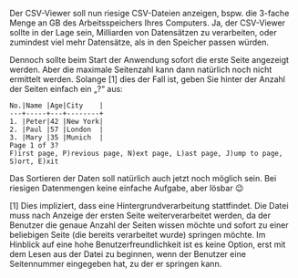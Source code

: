 

Der CSV-Viewer soll nun riesige CSV-Dateien anzeigen, bspw. die 3-fache Menge an GB des Arbeitsspeichers Ihres Computers. Ja, der CSV-Viewer sollte in der Lage sein, Milliarden von Datensätzen zu verarbeiten, oder zumindest viel mehr Datensätze, als in den Speicher passen würden.

Dennoch sollte beim Start der Anwendung sofort die erste Seite angezeigt werden. Aber die maximale Seitenzahl kann dann natürlich noch nicht ermittelt werden. Solange [1] dies der Fall ist, geben Sie hinter der Anzahl der Seiten einfach ein „?“ aus:

```
No.|Name |Age|City    |
---+-----+---+--------+
1. |Peter|42 |New York|
2. |Paul |57 |London  |
3. |Mary |35 |Munich  |
Page 1 of 3?
F)irst page, P)revious page, N)ext page, L)ast page, J)ump to page, S)ort, E)xit
```

Das Sortieren der Daten soll natürlich auch jetzt noch möglich sein. Bei riesigen Datenmengen keine einfache Aufgabe, aber lösbar 😉

[1] Dies impliziert, dass eine Hintergrundverarbeitung stattfindet. Die Datei muss nach Anzeige der ersten Seite weiterverarbeitet werden, da der Benutzer die genaue Anzahl der Seiten wissen möchte und sofort zu einer beliebigen Seite (die bereits verarbeitet wurde) springen möchte. Im Hinblick auf eine hohe Benutzerfreundlichkeit ist es keine Option, erst mit dem Lesen aus der Datei zu beginnen, wenn der Benutzer eine Seitennummer eingegeben hat, zu der er springen kann.
